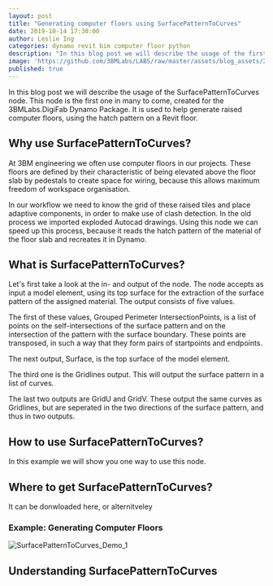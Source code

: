 ```yaml
---
layout: post
title: "Generating computer floors using SurfacePatternToCurves"
date: 2019-10-14 17:30:00
author: Leslie Ing
categories: dynamo revit bim computer floor python
description: "In this blog post we will describe the usage of the first 3BMLabs.MakeUp node: SurfacePatternToCurves"
image: 'https://github.com/3BMLabs/LABS/raw/master/assets/blog_assets/2019-10-01/SurfacePatternToCurves_Demo_1.gif' 
published: true
---
```


In this blog post we will describe the usage of the SurfacePatternToCurves node. This node is the first one in many to come, created for the 3BMLabs.DigiFab Dynamo Package. It is used to help generate raised computer floors, using the hatch pattern on a Revit floor.

## Why use SurfacePatternToCurves?

At 3BM engineering we often use computer floors in our projects. These floors are defined by their characteristic of being elevated above the floor slab by pedestals to create space for wiring, because this allows maximum freedom of workspace organisation. 

In our workflow we need to know the grid of these raised tiles and place adaptive components, in order to make use of clash detection. In the old process we imported exploded Autocad drawings. Using this node we can speed up this process, because it reads the hatch pattern of the material of the floor slab and recreates it in Dynamo.

## What is SurfacePatternToCurves?

Let's first take a look at the in- and output of the node. The node accepts as input a model element, using its top surface for the extraction of the surface pattern of the assigned material. The output consists of five values. 

The first of these values, Grouped Perimeter IntersectionPoints, is a list of points on the self-intersections of the surface pattern and on the intersection of the pattern with the surface boundary. These points are transposed, in such a way that they form pairs of startpoints and endpoints.

The next output, Surface, is the top surface of the model element.

The third one is the Gridlines output. This will output the surface pattern in a list of curves.

The last two outputs are GridU and GridV. These output the same curves as Gridlines, but are seperated in the two directions of the surface pattern, and thus in two outputs.

## How to use SurfacePatternToCurves?

In this example we will show you one way to use this node. 

## Where to get SurfacePatternToCurves?

It can be donwloaded here, or alternitveley 

### Example: Generating Computer Floors

![SurfacePatternToCurves_Demo_1](https://github.com/3BMLabs/LABS/raw/master/assets/blog_assets/2019-10-01/SurfacePatternToCurves_Demo_1.gif)

## Understanding SurfacePatternToCurves

